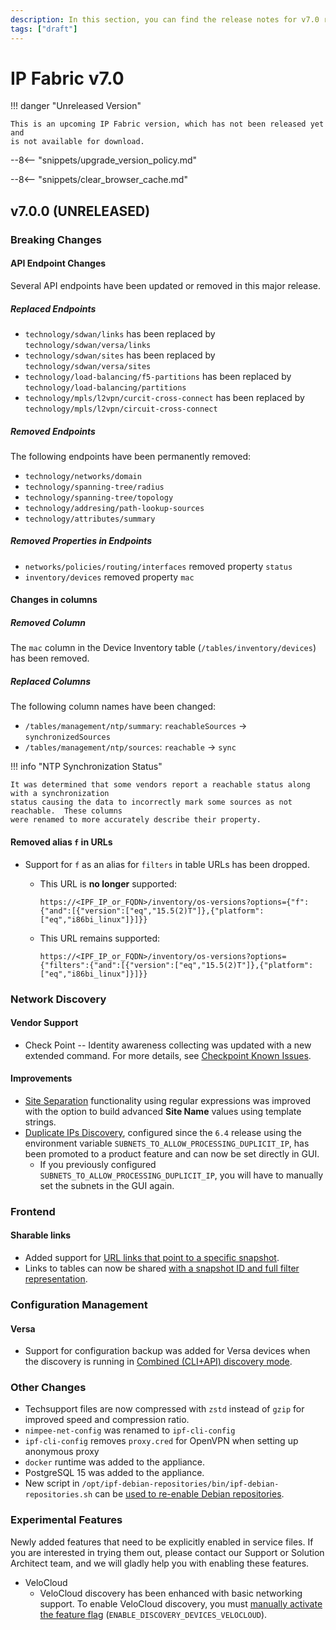 ```yaml
---
description: In this section, you can find the release notes for v7.0 releases.
tags: ["draft"]
---
```


# IP Fabric v7.0

!!! danger "Unreleased Version"

    This is an upcoming IP Fabric version, which has not been released yet and
    is not available for download.

--8<-- "snippets/upgrade_version_policy.md"

--8<-- "snippets/clear_browser_cache.md"

## v7.0.0 (UNRELEASED)

### Breaking Changes

#### API Endpoint Changes

Several API endpoints have been updated or removed in this major release.

##### Replaced Endpoints

- `technology/sdwan/links` has been replaced by `technology/sdwan/versa/links`
- `technology/sdwan/sites` has been replaced by `technology/sdwan/versa/sites`
- `technology/load-balancing/f5-partitions` has been replaced by `technology/load-balancing/partitions`
- `technology/mpls/l2vpn/curcit-cross-connect` has been replaced by `technology/mpls/l2vpn/circuit-cross-connect`

##### Removed Endpoints

The following endpoints have been permanently removed:

- `technology/networks/domain`
- `technology/spanning-tree/radius`
- `technology/spanning-tree/topology`
- `technology/addresing/path-lookup-sources`
- `technology/attributes/summary`

##### Removed Properties in Endpoints

- `networks/policies/routing/interfaces` removed property `status`
- `inventory/devices` removed property `mac`

#### Changes in columns

##### Removed Column

The `mac` column in the Device Inventory table (`/tables/inventory/devices`) has been removed.

##### Replaced Columns

The following column names have been changed:

- `/tables/management/ntp/summary`: `reachableSources` -> `synchronizedSources`
- `/tables/management/ntp/sources`: `reachable` -> `sync`

!!! info "NTP Synchronization Status"

    It was determined that some vendors report a reachable status along with a synchronization
    status causing the data to incorrectly mark some sources as not reachable.  These columns
    were renamed to more accurately describe their property.

#### Removed alias `f` in URLs

- Support for `f` as an alias for `filters` in table URLs has been dropped.
  - This URL is **no longer** supported:

    `https://<IPF_IP_or_FQDN>/inventory/os-versions?options={"f":{"and":[{"version":["eq","15.5(2)T"]},{"platform":["eq","i86bi_linux"]}]}}`

  - This URL remains supported:

    `https://<IPF_IP_or_FQDN>/inventory/os-versions?options={"filters":{"and":[{"version":["eq","15.5(2)T"]},{"platform":["eq","i86bi_linux"]}]}}`

### Network Discovery

#### Vendor Support

- Check Point -- Identity awareness collecting was updated with a new extended
  command. For more details, see
  [Checkpoint Known Issues](../../support/known_issues/Vendors/checkpoint.md).

#### Improvements

- [Site Separation](../../IP_Fabric_Settings/Discovery_and_Snapshots/Discovery_Settings/site_separation.md)
  functionality using regular expressions was improved with the option
  to build advanced **Site Name** values using template strings.
- [Duplicate IPs Discovery](../../IP_Fabric_Settings/Discovery_and_Snapshots/Discovery_Settings/discovery/duplicate_ips_discovery.md),
  configured since the `6.4` release using the environment variable
  `SUBNETS_TO_ALLOW_PROCESSING_DUPLICIT_IP`, has been promoted to a product
  feature and can now be set directly in GUI.
  - If you previously configured `SUBNETS_TO_ALLOW_PROCESSING_DUPLICIT_IP`, you
    will have to manually set the subnets in the GUI again.

### Frontend

#### Sharable links 

- Added support for
  [URL links that point to a specific snapshot](../../IP_Fabric_GUI/discovery_snapshot.md#create-url-pointing-to-specific-snapshot).
- Links to tables can now be shared
  [with a snapshot ID and full filter representation](../../IP_Fabric_GUI/technology_tables/index.md#create-links-to-table-views).

### Configuration Management

#### Versa

- Support for configuration backup was added for Versa devices when the discovery is running in [Combined (CLI+API) discovery mode](../../IP_Fabric_Settings/Discovery_and_Snapshots/Discovery_Settings/Vendors_API/Versa_Networks_SD-WAN.md).

### Other Changes

- Techsupport files are now compressed with `zstd` instead of `gzip` for
  improved speed and compression ratio.
- `nimpee-net-config` was renamed to `ipf-cli-config`
- `ipf-cli-config` removes `proxy.cred` for OpenVPN when setting up anonymous proxy
- `docker` runtime was added to the appliance.
- PostgreSQL 15 was added to the appliance.
- New script in `/opt/ipf-debian-repositories/bin/ipf-debian-repositories.sh` can be
 [used to re-enable Debian repositories](../../System_Administration/Command_Line_Interface/How_to/add_system_repositories.md).

### Experimental Features

Newly added features that need to be explicitly enabled in service files. If
you are interested in trying them out, please contact our Support or Solution
Architect team, and we will gladly help you with enabling these features.

- VeloCloud
  - VeloCloud discovery has been enhanced with basic networking support. To enable VeloCloud discovery, you must [manually activate the feature flag](../../System_Administration/Command_Line_Interface/Feature_Flags.md#velocloud-discovery) (`ENABLE_DISCOVERY_DEVICES_VELOCLOUD`).
